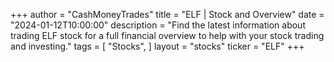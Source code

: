 +++
author = "CashMoneyTrades"
title = "ELF | Stock and Overview"
date = "2024-01-12T10:00:00"
description = "Find the latest information about trading ELF stock for a full financial overview to help with your stock trading and investing."
tags = [
"Stocks",
]
layout = "stocks"
ticker = "ELF"
+++
        


    
        